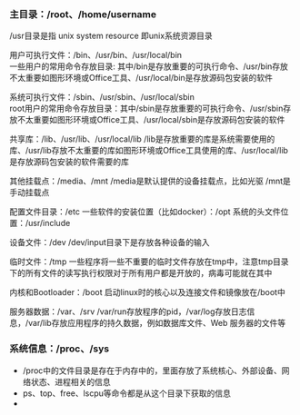 ### 主目录：/root、/home/username

/usr目录是指 unix system resource 即unix系统资源目录

用户可执行文件：/bin、/usr/bin、/usr/local/bin   
一些用户的常用命令存放目录: 其中/bin是存放重要的可执行命令、/usr/bin存放不太重要如图形环境或Office工具、/usr/local/bin是存放源码包安装的软件

系统可执行文件：/sbin、/usr/sbin、/usr/local/sbin   
root用户的常用命令存放目录：其中/sbin是存放重要的可执行命令、/usr/sbin存放不太重要如图形环境或Office工具、/usr/local/sbin是存放源码包安装的软件

共享库：/lib、/usr/lib、/usr/local/lib
/lib是存放重要的库是系统需要使用的库、/usr/lib存放不太重要的库如图形环境或Office工具使用的库、/usr/local/lib是存放源码包安装的软件需要的库

其他挂载点：/media、/mnt
/media是默认提供的设备挂载点，比如光驱
/mnt是手动挂载点

配置文件目录：/etc
一些软件的安装位置（比如docker）：/opt
系统的头文件位置：/usr/include

设备文件：/dev
/dev/input目录下是存放各种设备的输入

临时文件：/tmp
一些程序将一些不重要的临时文件存放在tmp中，注意tmp目录下的所有文件的读写执行权限对于所有用户都是开放的，病毒可能就在其中

内核和Bootloader：/boot
启动linux时的核心以及连接文件和镜像放在/boot中

服务器数据：/var、/srv
/var/run存放程序的pid，/var/log存放日志信息，/var/lib存放应用程序的持久数据，例如数据库文件、Web 服务器的文件等

### 系统信息：/proc、/sys
- /proc中的文件目录是存在于内存中的，里面存放了系统核心、外部设备、网络状态、进程相关的信息
- ps、top、free、lscpu等命令都是从这个目录下获取的信息
- 
